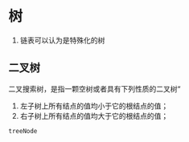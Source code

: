 # 树

1. 链表可以认为是特殊化的树


## 二叉树

二叉搜索树，是指一颗空树或者具有下列性质的二叉树“

1. 左子树上所有结点的值均小于它的根结点的值；
2. 右子树上所有结点的值均大于它的根结点的值；

```
treeNode 
```